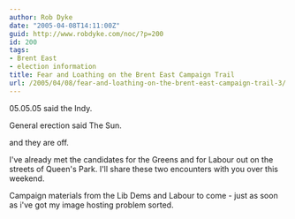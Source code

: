 ```yaml
---
author: Rob Dyke
date: "2005-04-08T14:11:00Z"
guid: http://www.robdyke.com/noc/?p=200
id: 200
tags:
- Brent East
- election information
title: Fear and Loathing on the Brent East Campaign Trail
url: /2005/04/08/fear-and-loathing-on-the-brent-east-campaign-trail-3/
---
```

05.05.05 said the Indy.
  
General erection said The Sun.

and they are off.

I've already met the candidates for the Greens and for Labour out on the streets of Queen's Park. I'll share these two encounters with you over this weekend.

Campaign materials from the Lib Dems and Labour to come - just as soon as i've got my image hosting problem sorted.